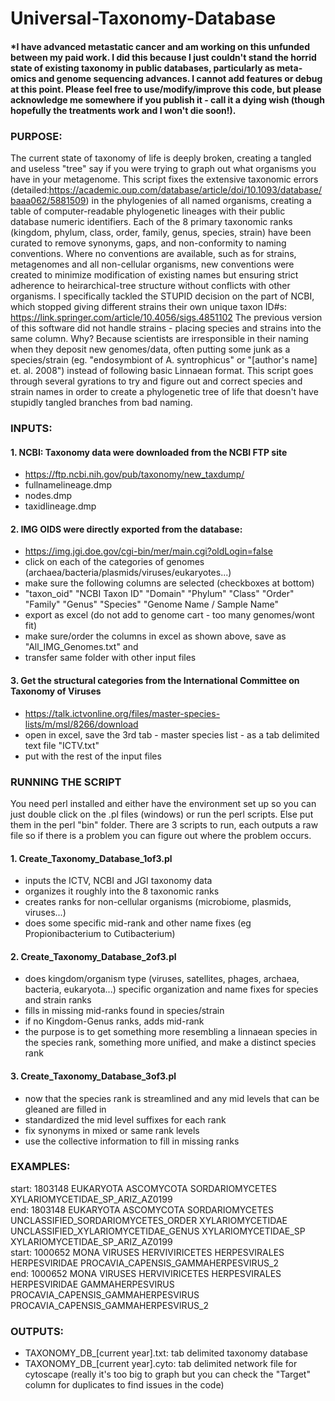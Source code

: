 # Universal-Taxonomy-Database
#### *I have advanced metastatic cancer and am working on this unfunded between my paid work. I did this because I just couldn't stand the horrid state of existing taxonomy in public databases, particularly as meta-omics and genome sequencing advances. I cannot add features or debug at this point. Please feel free to use/modify/improve this code, but please acknowledge me somewhere if you publish it - call it a dying wish (though hopefully the treatments work and I won't die soon!).
### PURPOSE: 
The current state of taxonomy of life is deeply broken, creating a tangled and useless "tree" say if you were trying to graph out what organisms you have in your metagenome. This script fixes the extensive taxonomic errors (detailed:https://academic.oup.com/database/article/doi/10.1093/database/baaa062/5881509) in the phylogenies of all named organisms, creating a table of computer-readable phylogenetic lineages with their public database numeric identifiers. Each of the 8 primary taxonomic ranks (kingdom, phylum, class, order, family, genus, species, strain) have been curated to remove synonyms, gaps, and non-conformity to naming conventions. Where no conventions are available, such as for strains, metagenomes and all non-cellular organisms, new conventions were created to minimize modification of existing names but ensuring strict adherence to heirarchical-tree structure without conflicts with other organisms. I specifically tackled the STUPID decision on the part of NCBI, which stopped giving different strains their own unique taxon ID#s: https://link.springer.com/article/10.4056/sigs.4851102
The previous version of this software did not handle strains - placing species and strains into the same column. Why? Because scientists are irresponsible in their naming when they deposit new genomes/data, often putting some junk as a species/strain (eg. "endosymbiont of A. syntrophicus" or "[author's name] et. al. 2008") instead of following basic Linnaean format. This script goes through several gyrations to try and figure out and correct species and strain names in order to create a phylogenetic tree of life that doesn't have stupidly tangled branches from bad naming.

### INPUTS:
#### 1. NCBI: Taxonomy data were downloaded from the NCBI FTP site 
 - https://ftp.ncbi.nih.gov/pub/taxonomy/new_taxdump/
 - fullnamelineage.dmp
 - nodes.dmp
 - taxidlineage.dmp
#### 2. IMG OIDS were directly exported from the database: 
 - https://img.jgi.doe.gov/cgi-bin/mer/main.cgi?oldLogin=false
 - click on each of the categories of genomes (archaea/bacteria/plasmids/viruses/eukaryotes...) 
 - make sure the following columns are selected (checkboxes at bottom)
 - "taxon_oid" "NCBI Taxon ID" "Domain" "Phylum" "Class" "Order" "Family" "Genus" "Species" "Genome Name / Sample Name"
 - export as excel (do not add to genome cart - too many genomes/wont fit)
 - make sure/order the columns in excel as shown above, save as "All_IMG_Genomes.txt" and 
 - transfer same folder with other input files
#### 3. Get the structural categories from the International Committee on Taxonomy of Viruses
 - https://talk.ictvonline.org/files/master-species-lists/m/msl/8266/download
 - open in excel, save the 3rd tab - master species list - as a tab delimited text file "ICTV.txt" 
 - put with the rest of the input files

### RUNNING THE SCRIPT
You need perl installed and either have the environment set up so you can just double click on the .pl files (windows) or run the perl scripts. Else put them in the perl "bin" folder. There are 3 scripts to run, each outputs a raw file so if there is a problem you can figure out where the problem occurs.
#### 1. Create_Taxonomy_Database_1of3.pl
- inputs the ICTV, NCBI and JGI taxonomy data
- organizes it roughly into the 8 taxonomic ranks
- creates ranks for non-cellular organisms (microbiome, plasmids, viruses...)
- does some specific mid-rank and other name fixes (eg Propionibacterium to Cutibacterium)
#### 2. Create_Taxonomy_Database_2of3.pl
- does kingdom/organism type (viruses, satellites, phages, archaea, bacteria, eukaryota...) specific organization and name fixes for species and strain ranks
- fills in missing mid-ranks found in species/strain
- if no Kingdom-Genus ranks, adds mid-rank
- the purpose is to get something more resembling a linnaean species in the species rank, something more unified, and make a distinct species rank
#### 3. Create_Taxonomy_Database_3of3.pl
- now that the species rank is streamlined and any mid levels that can be gleaned are filled in
- standardized the mid level suffixes for each rank
- fix synonyms in mixed or same rank levels
- use the collective information to fill in missing ranks

### EXAMPLES: 
start: 1803148	EUKARYOTA	ASCOMYCOTA	SORDARIOMYCETES				XYLARIOMYCETIDAE_SP_ARIZ_AZ0199
<br>end: 1803148	EUKARYOTA	ASCOMYCOTA	SORDARIOMYCETES	UNCLASSIFIED_SORDARIOMYCETES_ORDER	XYLARIOMYCETIDAE	UNCLASSIFIED_XYLARIOMYCETIDAE_GENUS	XYLARIOMYCETIDAE_SP	XYLARIOMYCETIDAE_SP_ARIZ_AZ0199
<br>start: 1000652	MONA	VIRUSES	HERVIVIRICETES	HERPESVIRALES	HERPESVIRIDAE		PROCAVIA_CAPENSIS_GAMMAHERPESVIRUS_2
<br>end: 1000652	MONA	VIRUSES	HERVIVIRICETES	HERPESVIRALES	HERPESVIRIDAE	GAMMAHERPESVIRUS	PROCAVIA_CAPENSIS_GAMMAHERPESVIRUS	PROCAVIA_CAPENSIS_GAMMAHERPESVIRUS_2

### OUTPUTS:
 - TAXONOMY_DB_[current year].txt: tab delimited taxonomy database
 - TAXONOMY_DB_[current year].cyto: tab delimited network file for cytoscape (really it's too big to graph but you can check the "Target" column for duplicates to find issues in the code)
